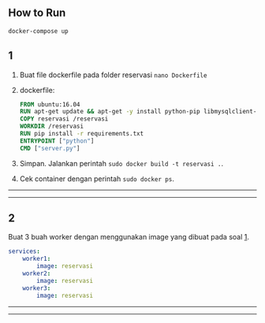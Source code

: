 
## How to Run

```sh
docker-compose up
```

## 1
1. Buat file dockerfile pada folder reservasi `nano Dockerfile`
2. dockerfile:

    ```Dockerfile
    FROM ubuntu:16.04
    RUN apt-get update && apt-get -y install python-pip libmysqlclient-dev
    COPY reservasi /reservasi
    WORKDIR /reservasi
    RUN pip install -r requirements.txt
    ENTRYPOINT ["python"]
    CMD ["server.py"]
    ```
3. Simpan. Jalankan perintah `sudo docker build -t reservasi .`.
4. Cek container dengan perintah `sudo docker ps`.

---
---

## 2
Buat 3 buah worker dengan menggunakan image yang dibuat pada soal [1](#1).
```yml
services:
    worker1:
        image: reservasi
    worker2:
        image: reservasi
    worker3:
        image: reservasi
```

---
---

